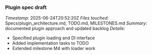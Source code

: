 ### Plugin spec draft
*Timestamp:* 2025-06-24T20:52:20Z
*Files touched:* Specs/plugin_architecture.md, TODO.md, MILESTONES.md
*Summary:* documented plugin approach and updated backlog
*Details:*
- Specified plugin loading and DI interface
- Added implementation tasks to TODO
- Extended milestone M4 with loader work
